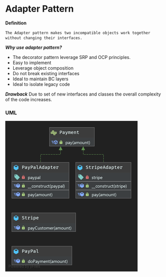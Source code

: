 # Adapter Pattern

**Definition**
```
The Adapter pattern makes two incompatible objects work together without changing their interfaces.
```

***Why use adapter pattern?***
- The decorator pattern leverage SRP and OCP principles.
- Easy to implement
- Leverage object composition
- Do not break existing interfaces
- Ideal to maintain BC layers
- Ideal to isolate legacy code

***Drawback***
Due to set of new interfaces and classes the overall complexity of the code increases.

### UML
![Class Diagram](UML.png)
